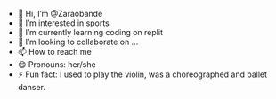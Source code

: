 - 👋 Hi, I’m @Zaraobande
- 👀 I’m interested in sports
- 🌱 I’m currently learning coding on replit
- 💞️ I’m looking to collaborate on ...
- 📫 How to reach me 
- 😄 Pronouns: her/she
- ⚡ Fun fact: I used to play the violin, was a choreographed and ballet danser. 

<!---
Zaraobande/Zaraobande is a ✨ special ✨ repository because its `README.md` (this file) appears on your GitHub profile.
You can click the Preview link to take a look at your changes.
--->
